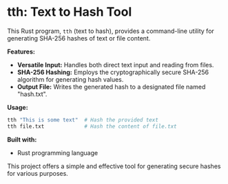 # tth: Text to Hash Tool

This Rust program, `tth` (text to hash), provides a command-line utility for generating SHA-256 hashes of text or file content.

**Features:**

  - **Versatile Input:** Handles both direct text input and reading from files.
  - **SHA-256 Hashing:** Employs the cryptographically secure SHA-256 algorithm for generating hash values.
  - **Output File:** Writes the generated hash to a designated file named "hash.txt".

**Usage:**
```sh 
tth "This is some text"  # Hash the provided text
tth file.txt             # Hash the content of file.txt
```

**Built with:**

   - Rust programming language

This project offers a simple and effective tool for generating secure hashes for various purposes.
